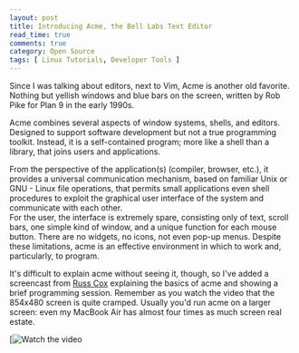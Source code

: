 ```yaml
---
layout: post
title: Introducing Acme, the Bell Labs Text Editor
read_time: true  
comments: true
category: Open Source
tags: [ Linux Tutorials, Developer Tools ]
---
```


Since I was talking about editors, next to Vim, Acme is another old favorite. Nothing but yellish windows and blue bars on the screen, written by Rob Pike for Plan 9 in the early 1990s.

Acme combines several aspects of window systems, shells, and editors. Designed to support software development but not a true programming toolkit. Instead, it is a self-contained program; more like a shell than a library, that joins users and applications. 

From the perspective of the application(s) (compiler, browser, etc.), it provides a universal communication mechanism, based on familiar Unix or GNU - Linux file operations, that permits small applications even shell procedures to exploit the graphical user interface of the system and communicate with each other.  
For the user, the interface is extremely spare, consisting only of text, scroll bars, one simple kind of window, and a unique function for each mouse button. There are no widgets, no icons, not even pop-up menus. Despite these limitations, acme is an effective environment in which to work and, particularly, to program.

It's difficult to explain acme without seeing it, though, so I've added a screencast from [Russ Cox](https://www.youtube.com/watch?v=dP1xVpMPn8M) explaining the basics of acme and showing a brief programming session. Remember as you watch the video that the 854x480 screen is quite cramped. Usually you'd run acme on a larger screen: even my MacBook Air has almost four times as much screen real estate. 

[![Watch the video](https://youtu.be/dP1xVpMPn8M)
